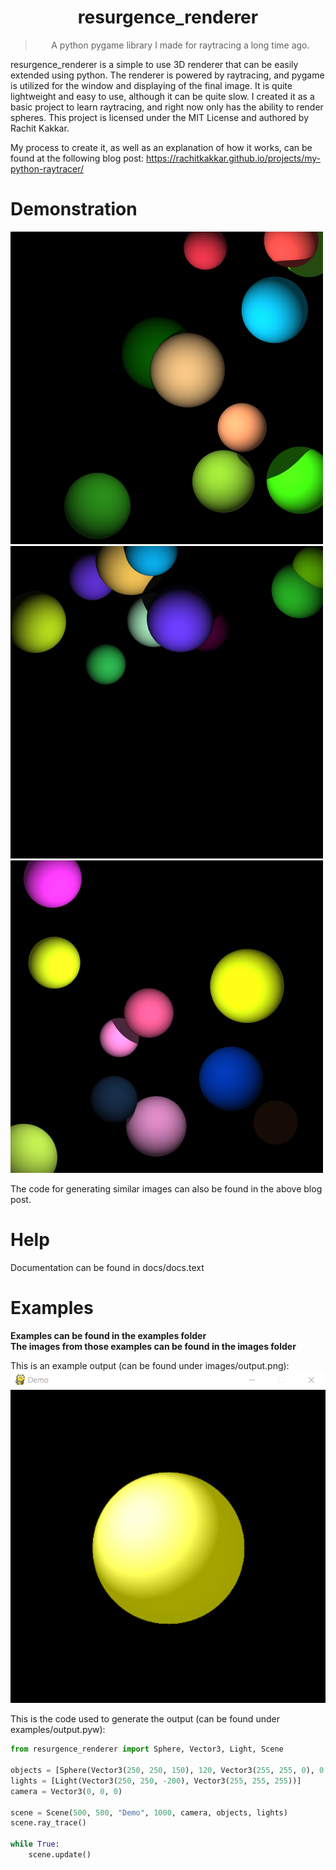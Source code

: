 <div align="center">
    <h1>resurgence_renderer</h1>
    <blockquote>
        A python pygame library I made for raytracing a long time ago.
    </blockquote>
</div>

resurgence_renderer is a simple to use 3D renderer that can be easily extended using python.
The renderer is powered by raytracing, and pygame is utilized for the window and displaying of the final image.
It is quite lightweight and easy to use, although it can be quite slow.
I created it as a basic project to learn raytracing, and right now only has the ability to render spheres.
This project is licensed under the MIT License and authored by Rachit Kakkar.

My process to create it, as well as an explanation of how it works, can be found at the following blog post: https://rachitkakkar.github.io/projects/my-python-raytracer/

# Demonstration
![Showcase](images/showcase1.png)
![Showcase](images/showcase2.png)
![Showcase](images/showcase3.png)

The code for generating similar images can also be found in the above blog post.

# Help
Documentation can be found in docs/docs.text

# Examples
**Examples can be found in the examples folder** \
**The images from those examples can be found in the images folder**

This is an example output (can be found under images/output.png):
![Example Output](images/output.png)

This is the code used to generate the output (can be found under examples/output.pyw):

```python
from resurgence_renderer import Sphere, Vector3, Light, Scene

objects = [Sphere(Vector3(250, 250, 150), 120, Vector3(255, 255, 0), 0.5, 0.0001, 0.7)]
lights = [Light(Vector3(250, 250, -200), Vector3(255, 255, 255))]
camera = Vector3(0, 0, 0)

scene = Scene(500, 500, "Demo", 1000, camera, objects, lights)
scene.ray_trace()

while True:
    scene.update()
```
